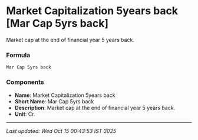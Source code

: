 # Market Capitalization 5years back [Mar Cap 5yrs back]
Market cap at the end of financial year 5 years back.

### Formula
```text
Mar Cap 5yrs back
```


### Components
- **Name**: Market Capitalization 5years back
- **Short Name**: Mar Cap 5yrs back
- **Description**: Market cap at the end of financial year 5 years back.
- **Unit**: Cr.

---
*Last updated: Wed Oct 15 00:43:53 IST 2025*
